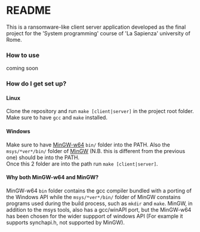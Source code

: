 # README #

This is a ransomware-like client server application developed as the final project for the 'System programming' course of 'La Sapienza' university of Rome.

### How to use ###

coming soon

### How do I get set up? ###

#### Linux ####
Clone the repository and run `make [client|server]` in the project root folder. Make sure to have `gcc` and `make` installed.

#### Windows ####
Make sure to have [MinGW-w64](https://sourceforge.net/projects/mingw-w64/) `bin/` folder into the PATH. Also the `msys/*ver*/bin/` folder of [MinGW](http://www.mingw.org/) (N.B. this is different from the previous one) should be into the PATH. \
Once this 2 folder are into the path run `make [client|server]`.

#### Why both MinGW-w64 and MinGW? ####
MinGW-w64 `bin` folder contains the gcc compiler bundled with a porting of the Windows API while the `msys/*ver*/bin/` folder of MinGW constains programs used during the build process, such as `mkdir` and `make`. MinGW, in addition to the msys tools, also has a gcc/winAPI port, but the MinGW-w64 has been chosen for the wider suppport of windows API (For example it supports synchapi.h, not supported by MinGW).